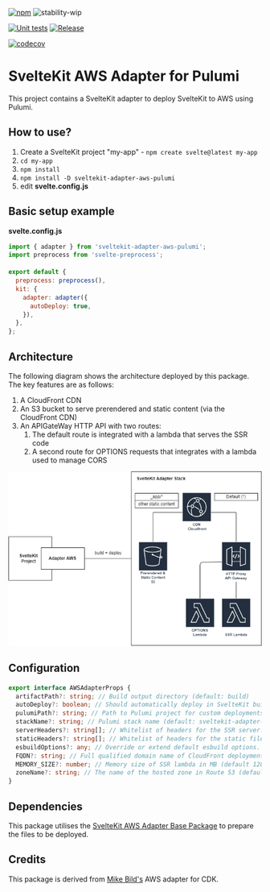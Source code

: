 [![npm](https://img.shields.io/npm/v/sveltekit-adapter-aws-pulumi)](https://www.npmjs.com/package/sveltekit-adapter-aws-pulumi)
![stability-wip](https://img.shields.io/badge/stability-wip-lightgrey.svg)

[![Unit tests](https://github.com/Data-Only-Greater/sveltekit-adapter-aws-pulumi/actions/workflows/unit_tests.yml/badge.svg)](https://github.com/Data-Only-Greater/sveltekit-adapter-aws-pulumi/actions/workflows/unit_tests.yml)
[![Release](https://github.com/Data-Only-Greater/sveltekit-adapter-aws-pulumi/actions/workflows/release.yml/badge.svg)](https://github.com/Data-Only-Greater/sveltekit-adapter-aws-pulumi/actions/workflows/release.yml)

[![codecov](https://codecov.io/github/Data-Only-Greater/sveltekit-adapter-aws-pulumi/branch/main/graph/badge.svg?token=LIENVYALUL)](https://app.codecov.io/github/Data-Only-Greater/sveltekit-adapter-aws-pulumi)

# SvelteKit AWS Adapter for Pulumi

This project contains a SvelteKit adapter to deploy SvelteKit to AWS using Pulumi.

## How to use?

1. Create a SvelteKit project "my-app" - `npm create svelte@latest my-app`
2. `cd my-app`
3. `npm install`
4. `npm install -D sveltekit-adapter-aws-pulumi`
5. edit **svelte.config.js**

## Basic setup example

**svelte.config.js**

```javascript
import { adapter } from 'sveltekit-adapter-aws-pulumi';
import preprocess from 'svelte-preprocess';

export default {
  preprocess: preprocess(),
  kit: {
    adapter: adapter({
      autoDeploy: true,
    }),
  },
};
```

## Architecture

The following diagram shows the architecture deployed by this package. The key features are as follows:

1. A CloudFront CDN
1. An S3 bucket to serve prerendered and static content (via the CloudFront
   CDN)
1. An APIGateWay HTTP API with two routes:
   1. The default route is integrated with a lambda that serves the SSR code
   2. A second route for OPTIONS requests that integrates with a lambda used
      to manage CORS

![Architecture](architecture.png)

## Configuration

```typescript
export interface AWSAdapterProps {
  artifactPath?: string; // Build output directory (default: build)
  autoDeploy?: boolean; // Should automatically deploy in SvelteKit build step (default: false)
  pulumiPath?: string; // Path to Pulumi project for custom deployments (e.g. ${process.cwd()}/pulumi)
  stackName?: string; // Pulumi stack name (default: sveltekit-adapter-aws)
  serverHeaders?: string[]; // Whitelist of headers for the SSR server. Defaults to ['Accept','Accept-Charset','Access-Control-Request-Method','Access-Control-Request-Headers','Accept-Datetime','Accept-Language','Origin','Referer']
  staticHeaders?: string[]; // Whitelist of headers for the static files. Defaults to ['User-Agent', 'Referer']
  esbuildOptions?: any; // Override or extend default esbuild options. Supports `external` (default `['node:*']`), `format` (default `cjs`), `target` (default `node16`), `banner` (default `{}`).
  FQDN?: string; // Full qualified domain name of CloudFront deployment (e.g. demo.example.com)
  MEMORY_SIZE?: number; // Memory size of SSR lambda in MB (default 128 MB)
  zoneName?: string; // The name of the hosted zone in Route 53 (defaults to the TLD from the FQDN)
}
```

## Dependencies

This package utilises the [SvelteKit AWS Adapter Base
Package](https://github.com/Data-Only-Greater/sveltekit-adapter-aws-base) to
prepare the files to be deployed.

## Credits

This package is derived from [Mike
Bild's](https://github.com/MikeBild/sveltekit-adapter-aws) AWS adapter for CDK.

